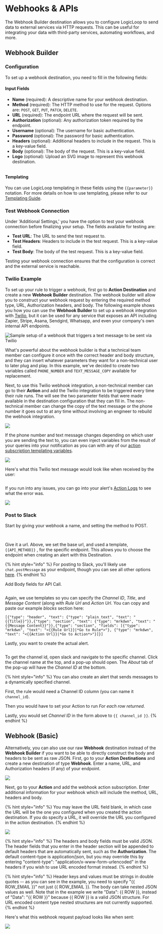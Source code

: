 # Webhooks & APIs

The Webhook Builder destination allows you to configure LogicLoop to send data to external services via HTTP requests. This can be useful for integrating your data with third-party services, automating workflows, and more.

## Webhook Builder

### Configuration

To set up a webhook destination, you need to fill in the following fields:

#### Input Fields

* **Name** (required): A descriptive name for your webhook destination.
* **Method** (required): The HTTP method to use for the request. Options are: `POST`, `GET`, `PUT`, `PATCH`, `DELETE`.
* **URL** (required): The endpoint URL where the request will be sent.
* **Authorization** (optional): Any authorization token required by the endpoint.
* **Username** (optional): The username for basic authentication.
* **Password** (optional): The password for basic authentication.
* **Headers** (optional): Additional headers to include in the request. This is a key-value field.
* **Body** (optional): The body of the request. This is a key-value field.
* **Logo** (optional): Upload an SVG image to represent this webhook destination.

<figure><img src="../../.gitbook/assets/Screenshot 2024-06-11 at 9.27.53 AM.png" alt=""><figcaption></figcaption></figure>

#### Templating

You can use LogicLoop templating in these fields using the `{{parameter}}` notation. For more details on how to use templating, please refer to our [Templating Guide](../templating.md).

### Test Webhook Connection

Under 'Additional Settings,' you have the option to test your webhook connection before finalizing your setup. The fields available for testing are:

* **Test URL**: The URL to send the test request to.
* **Test Headers**: Headers to include in the test request. This is a key-value field.
* **Test Body**: The body of the test request. This is a key-value field.

Testing your webhook connection ensures that the configuration is correct and the external service is reachable.

### Twilio Example

To set up your rule to trigger a webhook, first go to **Action Destination** and create a new **Webhook Builder** destination. The webhook builder will allow you to construct your webhook request by entering the required method type, URL, Authorization headers, and body. The following example shows you how you can use the **Webhook Builder** to set up a webhook integration with [Twilio](https://www.twilio.com/), but it can be used for any service that exposes an API including Zapier, Stripe, Asana, Sendgird, Whatsapp, and even your company's own internal API endpoints.

![Sample setup of a webhook that triggers a text message to be sent via Twilio](<../../.gitbook/assets/Screen Shot 2021-09-04 at 11.29.59 AM.png>)

What's powerful about the webhook builder is that a technical team member can configure it once with the correct header and body structure, and they can insert whatever parameters they want for a non-technical user to later plug and play. In this example, we've decided to create two variables called `PHONE_NUMBER` and `TEXT_MESSAGE_COPY` available for replacement.

Next, to use this Twilio webhook integration, a non-technical member can go to their **Action** and add the Twilio integration to be triggered every time their rule runs. The will see the two parameter fields that were made available in the destination configuration that they can fill in. The non-technical member can change the copy of the text message or the phone number it goes out to at any time without involving an engineer to rebuild the webhook integration.

![](<../../.gitbook/assets/Screen Shot 2021-09-04 at 10.23.50 AM.png>)

If the phone number and text message changes depending on which user you are sending the text to, you can even inject variables from the result of your queries into your notification as you can with any of our [action subscription templating variables](../templating.md).&#x20;

![](<../../.gitbook/assets/Screen Shot 2021-09-04 at 10.38.20 AM.png>)

Here's what this Twilio text message would look like when received by the user:

<div align="left">

<img src="../../.gitbook/assets/Untitled (64).png" alt="">

</div>

If you run into any issues, you can go into your alert's [Action Logs](../actions.md) to see what the error was.

![](<../../.gitbook/assets/Screen Shot 2021-09-04 at 11.32.46 AM.png>)

### Post to Slack

Start by giving your webhook a name, and setting the method to POST.&#x20;

<figure><img src="../../.gitbook/assets/slack-webhook-builder-auth.png" alt=""><figcaption></figcaption></figure>

\
Give it a url. Above, we set the base url, and used a template, `{{API_METHOD}}` , for the specific endpoint. This allows you to choose the endpoint when creating an alert with this Destination.

{% hint style="info" %}
For posting to Slack, you'll likely use `chat.postMessage` as your endpoint, though you can see all other options [here](https://api.slack.com/methods).
{% endhint %}

Add Body fields for API Call.

<figure><img src="../../.gitbook/assets/slack-webhook-builder-body.png" alt=""><figcaption></figcaption></figure>

Again, we use templates so you can specify the _Channel ID_, _Title_, and _Message Content_ (along with _Rule Url_ and _Action Url_. You can copy and paste our example _blocks_ section here:

```
[{"type": "header", "text": {"type": "plain_text", "text": "{{Title}}"}},{"type": "section", "text": {"type": "mrkdwn", "text": "{{Message Content}}"}},{"type": "section", "fields": [{"type": "mrkdwn", "text": "<{{Rule Url}}|*Go to Rule*>"}, {"type": "mrkdwn", "text": "<{{Action Url}}|*Go to Action*>"}]}]
```

Lastly, you want to create the actual alert.

<figure><img src="../../.gitbook/assets/slack-webhook-builder-alert.png" alt=""><figcaption></figcaption></figure>

To get the channel id, open slack and navigate to the specific channel. Click the channel name at the top, and a pop-up should open. The _About_ tab of the pop-up will have the _Channel ID_ at the bottom.

{% hint style="info" %}
You can also create an alert that sends messages to a dynamically specified channel.&#x20;

First, the rule would need a Channel ID column (you can name it `channel_id`).&#x20;

Then you would have to set your Action to run _For each row returned_.&#x20;

Lastly, you would set _Channel ID_ in the form above to `{{ channel_id }}`.
{% endhint %}

## Webhook (Basic)

Alternatively, you can also use our raw **Webhook** destination instead of the **Webhook Builder** if you want to be able to directly construct the body and headers to be sent as raw JSON. First, go to your **Action Destinations** and create a new destination of type **Webhook**. Enter a name, URL, and Authorization headers (if any) of your endpoint.

![](<../../.gitbook/assets/Screen Shot 2021-09-04 at 10.57.52 AM.png>)

Next, go to your **Action** and add the webhook action subscription. Enter additional information for your webhook which will include the method, URL, headers and body.

{% hint style="info" %}
You may leave the URL field blank, in which case the URL will be the one you configured when you created the action destination. If you do specify a URL, it will override the URL you configured in the action destination.
{% endhint %}

![](../../.gitbook/assets/webhook\_template.png)

{% hint style="info" %}
The headers and body fields must be valid JSON. The header fields that you enter in the header section will be appended to default headers that are automatically sent, such as the **Authorization**. The default content-type is application/json, but you may override this by entering "content-type": "application/x-www-form-urlencoded" in the headers if you wish to use URL encoded format instead.&#x20;
{% endhint %}

{% hint style="info" %}
Header keys and values must be strings in double quotes -- as you can see in the example, you need to specify "\{{ ROW\_EMAIL \}}" not just \{{ ROW\_EMAIL \}}. The body can take nested JSON values as well. Note that in the example we write "Data": \{{ ROW \}}, instead of "Data": "\{{ ROW \}}" because \{{ ROW \}} is a valid JSON structure. For URL encoded content type nested structures are not currently supported.
{% endhint %}

Here's what this webhook request payload looks like when sent:

![](../../.gitbook/assets/webhook\_result.png)

